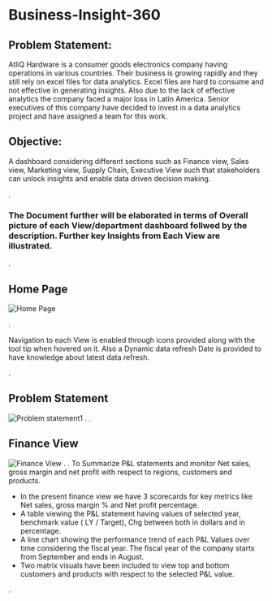 # Business-Insight-360



Problem Statement: 
-----------------

AtliQ Hardware is a consumer goods electronics company having operations in various countries. Their business is growing rapidly and they still rely on excel files for data analytics. Excel files are hard to consume and not effective in generating insights. Also due to the lack of effective analytics the company faced a major loss in Latin America. Senior executives of this company have decided to invest in a data analytics project and have assigned a team for this work.

Objective:
---------

A dashboard considering different sections such as Finance view, Sales view, Marketing view, Supply Chain, Executive View such that stakeholders can unlock insights and enable data driven decision making.


.

### The Document further will be elaborated in terms of Overall picture of each View/department dashboard follwed by the description. Further key Insights from Each View are illustrated.

.

Home Page
---------

![Home Page](https://user-images.githubusercontent.com/78613343/227519364-04fb1853-7b05-48a7-90ee-99d62435fd75.png)

.

Navigation to each View is enabled through icons provided along with the tool tip when hovered on it. Also a Dynamic data refresh Date is provided to have knowledge about latest data refresh.

.


Problem Statement
-----------------

![Problem statement1](https://user-images.githubusercontent.com/78613343/227520891-bd2d6c87-7af2-4c56-b654-0d6dcc78e562.png)
.
.

Finance View
------------

![Finance View](https://user-images.githubusercontent.com/78613343/227523117-64cf117f-fbfe-4df7-8346-865de95595d3.png)
.
.
To Summarize P&L statements and monitor Net sales, gross margin and net profit with respect to regions, customers and products.
-	 In the present finance view we have 3 scorecards for key metrics like Net sales, gross margin % and Net profit percentage.
-	 A table viewing the P&L statement having values of selected year, benchmark value ( LY / Target), Chg between both in dollars and in percentage. 
-	A line chart showing the performance trend of each P&L Values over time considering the fiscal year. The fiscal year of the company starts from September and ends in August. 
-	Two matrix visuals have been included to view top and bottom customers and products with respect to the selected P&L value.

.


